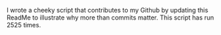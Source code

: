 I wrote a cheeky script that contributes to my Github by updating this ReadMe to illustrate why more than commits matter. This script has run 2525 times.